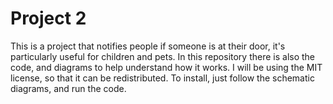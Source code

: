 <h1> Project 2 </h1>

<p> This is a project that notifies people if someone is at their door, it's particularly useful for children and pets. In this repository there is also the code, and diagrams to help understand how it works. I will be using the MIT license, so that it can be redistributed. To install, just follow the schematic diagrams, and run the code. </p>
